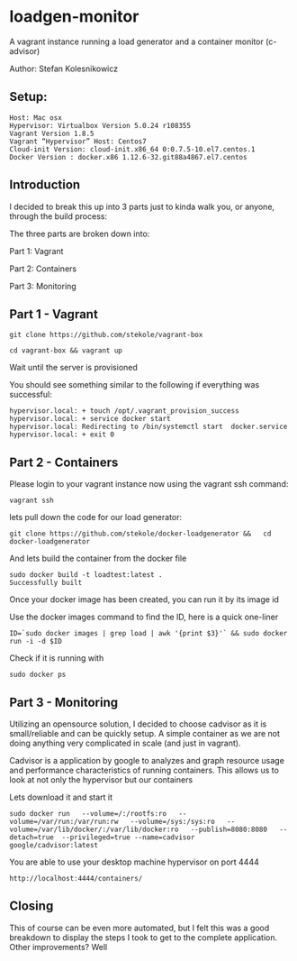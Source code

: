 # loadgen-monitor
A vagrant instance running a load generator and a container monitor (c-advisor)

Author: Stefan Kolesnikowicz 


## Setup:

    Host: Mac osx 
    Hypervisor: Virtualbox Version 5.0.24 r108355
    Vagrant Version 1.8.5
    Vagrant “Hypervisor” Host: Centos7
    Cloud-init Version: cloud-init.x86_64 0:0.7.5-10.el7.centos.1
    Docker Version : docker.x86 1.12.6-32.git88a4867.el7.centos                               


## Introduction


I decided to break this up into 3 parts just to kinda walk you, or anyone, through 
the build process:

The three parts are broken down into:

Part 1: Vagrant

Part 2: Containers

Part 3: Monitoring 


## Part 1 - Vagrant


    git clone https://github.com/stekole/vagrant-box

    cd vagrant-box && vagrant up


Wait until the server is provisioned 


You should see something similar to the following if everything was successful:

    hypervisor.local: + touch /opt/.vagrant_provision_success
    hypervisor.local: + service docker start
    hypervisor.local: Redirecting to /bin/systemctl start  docker.service
    hypervisor.local: + exit 0



## Part 2 - Containers


Please login to your vagrant instance now using the vagrant ssh command:
    
    vagrant ssh 
   
lets pull down the code for our load generator:
    
    git clone https://github.com/stekole/docker-loadgenerator &&   cd docker-loadgenerator 

And lets build the container from the docker file

    sudo docker build -t loadtest:latest .
    Successfully built

Once your docker image has been created, you can run it by its image id

Use the docker images command to find the ID, here is a quick one-liner

    ID=`sudo docker images | grep load | awk '{print $3}'` && sudo docker run -i -d $ID

Check if it is running with
     
    sudo docker ps 


## Part 3 - Monitoring


Utilizing an opensource solution, I decided to choose cadvisor as it is small/reliable and can be quickly setup. A simple container as we are not doing anything very complicated in scale (and just in vagrant). 

Cadvisor is a application by google to analyzes and graph resource usage and performance characteristics of running containers. This allows us to look at not only the hypervisor but our containers

Lets download it and start it

    sudo docker run   --volume=/:/rootfs:ro   --volume=/var/run:/var/run:rw   --volume=/sys:/sys:ro   --volume=/var/lib/docker/:/var/lib/docker:ro   --publish=8080:8080   --detach=true  --privileged=true --name=cadvisor   google/cadvisor:latest

You are able to use your desktop machine hypervisor on port 4444
    
    http://localhost:4444/containers/



## Closing

This of course can be even more automated, but I felt this was a good breakdown to display the steps I took to get to the complete application. Other improvements? Well 
